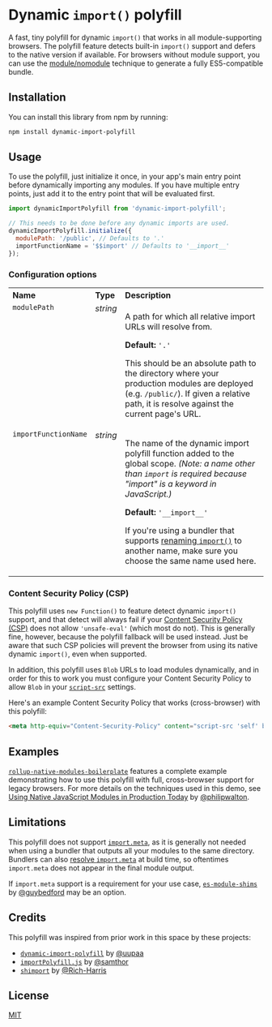 # Dynamic `import()` polyfill

A fast, tiny polyfill for dynamic `import()` that works in all module-supporting browsers. The polyfill feature detects built-in `import()` support and defers to the native version if available. For browsers without module support, you can use the [module/nomodule](https://philipwalton.com/articles/deploying-es2015-code-in-production-today/) technique to generate a fully ES5-compatible bundle.

## Installation

You can install this library from npm by running:

```sh
npm install dynamic-import-polyfill
```

## Usage

To use the polyfill, just initialize it once, in your app's main entry point before dynamically importing any modules. If you have multiple entry points, just add it to the entry point that will be evaluated first.

```js
import dynamicImportPolyfill from 'dynamic-import-polyfill';

// This needs to be done before any dynamic imports are used.
dynamicImportPolyfill.initialize({
  modulePath: '/public', // Defaults to '.'
  importFunctionName = '$$import' // Defaults to '__import__'
});
````

### Configuration options

<table>
  <tr valign="top">
    <th align="left">Name</th>
    <th align="left">Type</th>
    <th align="left">Description</th>
  </tr>
  <tr valign="top">
    <td><code>modulePath</code></td>
    <td><em>string</em></td>
    <td>
      <p>A path for which all relative import URLs will resolve from.</p>
      <p><strong>Default:</strong> <code>'.'</code></p>
      <p>This should be an absolute path to the directory where your production modules are deployed (e.g. <code>/public/</code>). If given a relative path, it is resolve against the current page's URL.</p>
    </td>
  </tr>
  <tr valign="top">
    <td><code>importFunctionName</code></td>
    <td><em>string</em></td>
    <td>
      <p>The name of the dynamic import polyfill function added to the global scope. <em>(Note: a name other than <code>import</code> is required because "import" is a keyword in JavaScript.)</em></p>
      <p><strong>Default:</strong> <code>'__import__'</code></p>
      <p>If you're using a bundler that supports <a href="https://rollupjs.org/guide/en/#outputdynamicimportfunction">renaming <code>import()</code></a> to another name, make sure you choose the same name used here.</p>
    </td>
  </tr>
</table>

### Content Security Policy (CSP)

This polyfill uses `new Function()` to feature detect dynamic `import()` support, and that detect will always fail if your [Content Security Policy (CSP)](https://developer.mozilla.org/en-US/docs/Web/HTTP/CSP) does not allow `'unsafe-eval'` (which most do not). This is generally fine, however, because the polyfill fallback will be used instead. Just be aware that such CSP policies will prevent the browser from using its native dynamic `import()`, even when supported.

In addition, this polyfill uses `Blob` URLs to load modules dynamically, and in order for this to work you must configure your Content Security Policy to allow `Blob` in your [`script-src`](https://developer.mozilla.org/en-US/docs/Web/HTTP/Headers/Content-Security-Policy/script-src) settings.

Here's an example Content Security Policy that works (cross-browser) with this polyfill:

```html
<meta http-equiv="Content-Security-Policy" content="script-src 'self' blob:">
```

## Examples

[`rollup-native-modules-boilerplate`](https://github.com/philipwalton/rollup-native-modules-boilerplate/) features a complete example demonstrating how to use this polyfill with full, cross-browser support for legacy browsers. For more details on the techniques used in this demo, see [Using Native JavaScript Modules in Production Today](https://philipwalton.com/articles/using-native-javascript-modules-in-production-today/) by [@philipwalton](https://github.com/philipwalton).

## Limitations

This polyfill does not support [`import.meta`](https://developer.mozilla.org/en-US/docs/Web/JavaScript/Reference/Statements/import.meta), as it is generally not needed when using a bundler that outputs all your modules to the same directory. Bundlers can also [resolve `import.meta`](https://rollupjs.org/guide/en/#resolveimportmeta) at build time, so oftentimes `import.meta` does not appear in the final module output.

If `import.meta` support is a requirement for your use case, [`es-module-shims`](https://github.com/guybedford/es-module-shims) by [@guybedford](https://github.com/guybedford) may be an option.

## Credits

This polyfill was inspired from prior work in this space by these projects:

- [`dynamic-import-polyfill`](https://github.com/uupaa/dynamic-import-polyfill) by [@uupaa](https://github.com/uupaa)
- [`importPolyfill.js`](https://gist.github.com/samthor/3ff82bd5b11314fec2e1826d4a96ce7c) by [@samthor](https://github.com/samthor)
- [`shimport`](https://github.com/rich-harris/shimport) by [@Rich-Harris](https://github.com/Rich-Harris)

## License

[MIT](/LICENSE)

